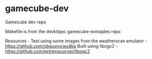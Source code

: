 # gamecube-dev
Gamecube dev repo

Makefile is from the devkitppc gamecube-exmaples repo

Resources - 
Test using some images from the weatherscan emulator  - https://github.com/vbguyny/ws4kp
Built using libogc2 - https://github.com/extremscorner/libogc2